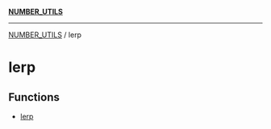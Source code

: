 [**NUMBER_UTILS**](../README.md)

***

[NUMBER_UTILS](../README.md) / lerp

# lerp

## Functions

- [lerp](functions/lerp.md)
